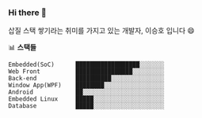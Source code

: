 ### Hi there 👋

삽질 스택 쌓기라는 취미를 가지고 있는 개발자, 이승호 입니다 😄

📊 **스택들**
<!--START_SECTION:waka-->
```text
Embedded(SoC)      ██████████████████░░░░░░░   
Web Front          ████████████████░░░░░░░░░   
Back-end           ██████████░░░░░░░░░░░░░░░   
Window App(WPF)    ████████░░░░░░░░░░░░░░░░░   
Android            ██░░░░░░░░░░░░░░░░░░░░░░░   
Embedded Linux     █████░░░░░░░░░░░░░░░░░░░░   
Database           █████░░░░░░░░░░░░░░░░░░░░   
 
